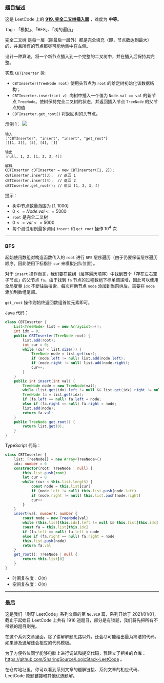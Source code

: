### 题目描述

这是 LeetCode 上的 **[919. 完全二叉树插入器](https://leetcode.cn/problems/complete-binary-tree-inserter/solution/by-ac_oier-t9dh/)** ，难度为 **中等**。

Tag : 「模拟」、「BFS」、「树的遍历」



完全二叉树 是每一层（除最后一层外）都是完全填充（即，节点数达到最大）的，并且所有的节点都尽可能地集中在左侧。

设计一种算法，将一个新节点插入到一个完整的二叉树中，并在插入后保持其完整。

实现 `CBTInserter` 类:

* `CBTInserter(TreeNode root)` 使用头节点为 `root` 的给定树初始化该数据结构；
* `CBTInserter.insert(int v)`  向树中插入一个值为 `Node.val == val` 的新节点 `TreeNode`。使树保持完全二叉树的状态，并返回插入节点 `TreeNode` 的父节点的值
* `CBTInserter.get_root()` 将返回树的头节点。


示例 1：
![](https://assets.leetcode.com/uploads/2021/08/03/lc-treeinsert.jpg)
```
输入
["CBTInserter", "insert", "insert", "get_root"]
[[[1, 2]], [3], [4], []]

输出
[null, 1, 2, [1, 2, 3, 4]]

解释
CBTInserter cBTInserter = new CBTInserter([1, 2]);
cBTInserter.insert(3);  // 返回 1
cBTInserter.insert(4);  // 返回 2
cBTInserter.get_root(); // 返回 [1, 2, 3, 4]
```

提示：
* 树中节点数量范围为 $[1, 1000]$
* $0 <= Node.val <= 5000$
* `root` 是完全二叉树
* $0 <= val <= 5000 $
* 每个测试用例最多调用 `insert` 和 `get_root` 操作 $10^4$ 次

---

### BFS

起始使用数组对构造函数传入的 `root` 进行 `BFS` 层序遍历（由于仍要保留层序遍历顺序，因此使用下标指针 `cur` 来模拟出队位置）。

对于 `insert` 操作而言，我们要在数组（层序遍历顺序）中找到首个「存在左右空子节点」的父节点 `fa`，由于找到 `fa` 节点的过程数组下标单调递增，因此可以使用全局变量 `idx` 不断往后搜索，每次将新节点 `node` 添加到当前树后，需要将 `node` 添加到数组尾部。

`get_root` 操作则始终返回数组首位元素即可。

Java 代码：
```Java
class CBTInserter {
    List<TreeNode> list = new ArrayList<>();
    int idx = 0;
    public CBTInserter(TreeNode root) {
        list.add(root);
        int cur = 0;
        while (cur < list.size()) {
            TreeNode node = list.get(cur);
            if (node.left != null) list.add(node.left);
            if (node.right != null) list.add(node.right);
            cur++;
        }
    }
    public int insert(int val) {
        TreeNode node = new TreeNode(val);
        while (list.get(idx).left != null && list.get(idx).right != null) idx++;
        TreeNode fa = list.get(idx);
        if (fa.left == null) fa.left = node;
        else if (fa.right == null) fa.right = node;
        list.add(node);
        return fa.val;
    }
    public TreeNode get_root() {
        return list.get(0);
    }
}
```
TypeScript 代码：
```TypeScript
class CBTInserter {
    list: TreeNode[] = new Array<TreeNode>()
    idx: number = 0
    constructor(root: TreeNode | null) {
        this.list.push(root)
        let cur = 0
        while (cur < this.list.length) {
            const node = this.list[cur]
            if (node.left != null) this.list.push(node.left)
            if (node.right != null) this.list.push(node.right)
            cur++
        }
    }
    insert(val: number): number {
        const node = new TreeNode(val)
        while (this.list[this.idx].left != null && this.list[this.idx].right != null) this.idx++
        const fa = this.list[this.idx]
        if (fa.left == null) fa.left = node
        else if (fa.right == null) fa.right = node
        this.list.push(node)
        return fa.val
    }
    get_root(): TreeNode | null {
        return this.list[0]
    }
}
```
* 时间复杂度：$O(n)$
* 空间复杂度：$O(n)$

---

### 最后

这是我们「刷穿 LeetCode」系列文章的第 `No.919` 篇，系列开始于 2021/01/01，截止于起始日 LeetCode 上共有 1916 道题目，部分是有锁题，我们将先把所有不带锁的题目刷完。

在这个系列文章里面，除了讲解解题思路以外，还会尽可能给出最为简洁的代码。如果涉及通解还会相应的代码模板。

为了方便各位同学能够电脑上进行调试和提交代码，我建立了相关的仓库：https://github.com/SharingSource/LogicStack-LeetCode 。

在仓库地址里，你可以看到系列文章的题解链接、系列文章的相应代码、LeetCode 原题链接和其他优选题解。

